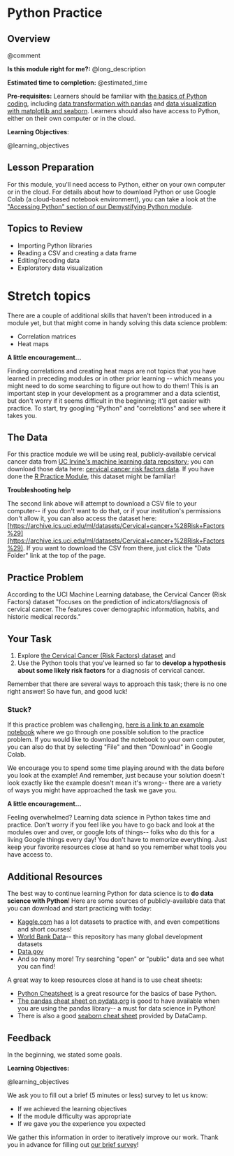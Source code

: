 <!--

author:   Meredith Lee
email:    leemc@chop.edu
version:  1.0.0
module_template_version: 3.0.0
language: en
narrator: UK English Female
title: Python Practice
comment: Use the basics of Python coding, data transformation, and data visualization to work with real data. 
long_description: When learning Python for data science, the ultimate goal is to be able to put all of the pieces together to analyze a dataset. This module aims to provide a data science task in order to help learners practice Python skills in a real-world context. 
estimated_time: 1 hour

@learning_objectives

After completion of this module, learners will be able to:

- Import a dataset from an online database
- Recode data and change variable types in a dataframe
- Use exploratory data visualization to identify trends in data and generate hypotheses

@end

link:  https://chop-dbhi-arcus-education-website-assets.s3.amazonaws.com/css/styles.css

script: https://kit.fontawesome.com/83b2343bd4.js

-->

# Python Practice

<div class = "overview">

## Overview
@comment

**Is this module right for me?:** @long_description

**Estimated time to completion:** @estimated_time

**Pre-requisites:** Learners should be familiar with [the basics of Python coding](https://liascript.github.io/course/?https://raw.githubusercontent.com/arcus/education_modules/main/python_basics_writing_python_code/python_basics_writing_python_code.md), including [data transformation with pandas](https://liascript.github.io/course/?https://raw.githubusercontent.com/arcus/education_modules/main/pandas_transform/pandas_transform.md) and [data visualization with matplotlib and seaborn](https://liascript.github.io/course/?https://raw.githubusercontent.com/arcus/education_modules/main/data_visualization_in_seaborn/data_visualization_in_seaborn.md). Learners should also have access to Python, either on their own computer or in the cloud. 

**Learning Objectives**:

@learning_objectives

</div>

## Lesson Preparation

For this module, you'll need access to Python, either on your own computer or in the cloud. For details about how to download Python or use Google Colab (a cloud-based notebook environment), you can take a look at the ["Accessing Python" section of our Demystifying Python module](https://liascript.github.io/course/?https://raw.githubusercontent.com/arcus/education_modules/main/demystifying_python/demystifying_python.md#9). 

## Topics to Review

- Importing Python libraries 
- Reading a CSV and creating a data frame
- Editing/recoding data
- Exploratory data visualization

Stretch topics
=====

There are a couple of additional skills that haven't been introduced in a module yet, but that might come in handy solving this data science problem: 

- Correlation matrices
- Heat maps

<div class = "care">
<b style="color: rgb(var(--color-highlight));">A little encouragement...</b><br>

Finding correlations and creating heat maps are not topics that you have learned in preceding modules or in other prior learning -- which means you might need to do some searching to figure out how to do them! This is an important step in your development as a programmer and a data scientist, but don't worry if it seems difficult in the beginning; it'll get easier with practice. To start, try googling "Python" and "correlations" and see where it takes you. 

</div>

## The Data

For this practice module we will be using real, publicly-available cervical cancer data from [UC Irvine's machine learning data repository](http://archive.ics.uci.edu/ml/index.php); you can download those data here: [cervical cancer risk factors data](http://archive.ics.uci.edu/ml/machine-learning-databases/00383/risk_factors_cervical_cancer.csv). If you have done the [R Practice Module](https://liascript.github.io/course/?https://raw.githubusercontent.com/arcus/education_modules/main/r_practice/r_practice.md), this dataset might be familiar! 

<div class = "help">
<b style="color: rgb(var(--color-highlight));">Troubleshooting help</b><br>

The second link above will attempt to download a CSV file to your computer-- if you don't want to do that, or if your institution's permissions don't allow it, you can also access the dataset here: [https://archive.ics.uci.edu/ml/datasets/Cervical+cancer+%28Risk+Factors%29](https://archive.ics.uci.edu/ml/datasets/Cervical+cancer+%28Risk+Factors%29). If you want to download the CSV from there, just click the "Data Folder" link at the top of the page. 

</div>


## Practice Problem

According to the UCI Machine Learning database, the Cervical Cancer (Risk Factors) dataset "focuses on the prediction of indicators/diagnosis of cervical cancer. The features cover demographic information, habits, and historic medical records." 

Your Task
-----

1. Explore [the Cervical Cancer (Risk Factors) dataset](http://archive.ics.uci.edu/ml/machine-learning-databases/00383/risk_factors_cervical_cancer.csv) and 
2. Use the Python tools that you've learned so far to **develop a hypothesis about some likely risk factors** for a diagnosis of cervical cancer.  

Remember that there are several ways to approach this task; there is no one right answer! So have fun, and good luck!

### Stuck? 

If this practice problem was challenging, [here is a link to an example notebook](https://colab.research.google.com/github/arcus/education_modules/blob/main/python_practice/python_practice.ipynb) where we go through one possible solution to the practice problem. If you would like to download the notebook to your own computer, you can also do that by selecting "File" and then "Download" in Google Colab. 

We encourage you to spend some time playing around with the data before you look at the example! And remember, just because your solution doesn't look exactly like the example doesn't mean it's wrong-- there are a variety of ways you might have approached the task we gave you.  

<div class = "care">
<b style="color: rgb(var(--color-highlight));">A little encouragement...</b><br>

Feeling overwhelmed? Learning data science in Python takes time and practice. Don't worry if you feel like you have to go back and look at the modules over and over, or google lots of things-- folks who do this for a living Google things every day! You don't have to memorize everything. Just keep your favorite resources close at hand so you remember what tools you have access to.

</div>

## Additional Resources

The best way to continue learning Python for data science is to **do data science with Python**! Here are some sources of publicly-available data that you can download and start practicing with today:

- [Kaggle.com](https://www.kaggle.com/) has a lot datasets to practice with, and even competitions and short courses! 
- [World Bank Data](https://data.worldbank.org/)-- this repository has many global development datasets
- [Data.gov](https://data.gov/)
- And so many more! Try searching "open" or "public" data and see what you can find!

A great way to keep resources close at hand is to use cheat sheets:

- [Python Cheatsheet](https://www.pythoncheatsheet.org/) is a great resource for the basics of base Python.
- [The pandas cheat sheet on pydata.org](https://pandas.pydata.org/Pandas_Cheat_Sheet.pdf) is good to have available when you are using the pandas library-- a must for data science in Python!
- There is also a good [seaborn cheat sheet](http://datacamp-community-prod.s3.amazonaws.com/263130e2-2c92-4348-a356-9ed9b5034247) provided by DataCamp. 

## Feedback

In the beginning, we stated some goals.

**Learning Objectives:**

@learning_objectives

We ask you to fill out a brief (5 minutes or less) survey to let us know:

* If we achieved the learning objectives
* If the module difficulty was appropriate
* If we gave you the experience you expected

We gather this information in order to iteratively improve our work.  Thank you in advance for filling out [our brief survey](https://redcap.chop.edu/surveys/?s=KHTXCXJJ93&module_name=%22Python+Practice%22)!




